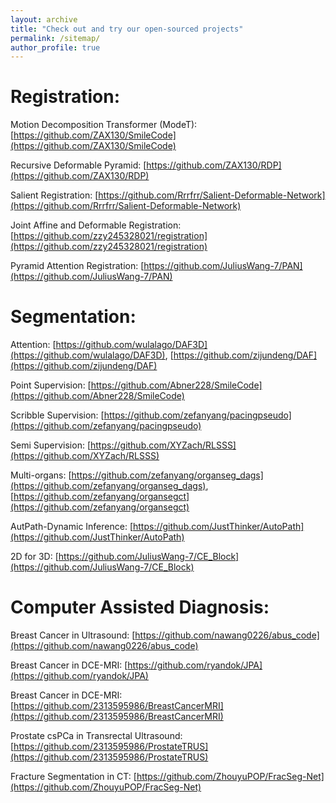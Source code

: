 ```yaml
---
layout: archive
title: "Check out and try our open-sourced projects"
permalink: /sitemap/
author_profile: true
---
```



Registration:
======
Motion Decomposition Transformer (ModeT): [https://github.com/ZAX130/SmileCode](https://github.com/ZAX130/SmileCode)

Recursive Deformable Pyramid: [https://github.com/ZAX130/RDP](https://github.com/ZAX130/RDP)

Salient Registration: [https://github.com/Rrrfrr/Salient-Deformable-Network](https://github.com/Rrrfrr/Salient-Deformable-Network)

Joint Affine and Deformable Registration: [https://github.com/zzy245328021/registration](https://github.com/zzy245328021/registration)

Pyramid Attention Registration: [https://github.com/JuliusWang-7/PAN](https://github.com/JuliusWang-7/PAN)


Segmentation:
======
Attention: [https://github.com/wulalago/DAF3D](https://github.com/wulalago/DAF3D), [https://github.com/zijundeng/DAF](https://github.com/zijundeng/DAF)

Point Supervision: [https://github.com/Abner228/SmileCode](https://github.com/Abner228/SmileCode)

Scribble Supervision: [https://github.com/zefanyang/pacingpseudo](https://github.com/zefanyang/pacingpseudo)

Semi Supervision: [https://github.com/XYZach/RLSSS](https://github.com/XYZach/RLSSS)

Multi-organs: [https://github.com/zefanyang/organseg_dags](https://github.com/zefanyang/organseg_dags), [https://github.com/zefanyang/organsegct](https://github.com/zefanyang/organsegct)

AutPath-Dynamic Inference: [https://github.com/JustThinker/AutoPath](https://github.com/JustThinker/AutoPath)

2D for 3D: [https://github.com/JuliusWang-7/CE_Block](https://github.com/JuliusWang-7/CE_Block)


Computer Assisted Diagnosis:
======
Breast Cancer in Ultrasound: [https://github.com/nawang0226/abus_code](https://github.com/nawang0226/abus_code)

Breast Cancer in DCE-MRI: [https://github.com/ryandok/JPA](https://github.com/ryandok/JPA)

Breast Cancer in DCE-MRI: [https://github.com/2313595986/BreastCancerMRI](https://github.com/2313595986/BreastCancerMRI)

Prostate csPCa in Transrectal Ultrasound: [https://github.com/2313595986/ProstateTRUS](https://github.com/2313595986/ProstateTRUS)

Fracture Segmentation in CT: [https://github.com/ZhouyuPOP/FracSeg-Net](https://github.com/ZhouyuPOP/FracSeg-Net)
